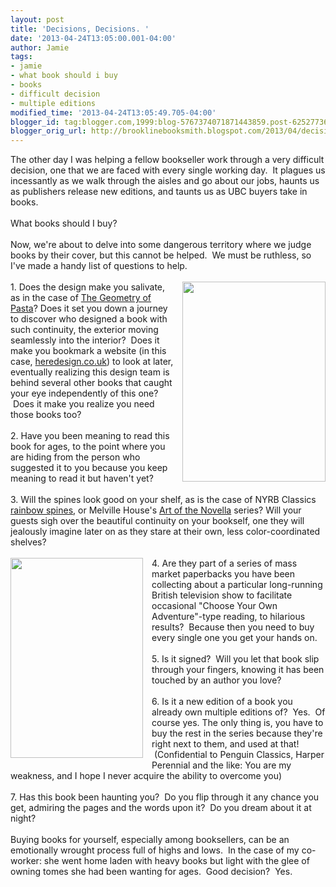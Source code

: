 ```yaml
---
layout: post
title: 'Decisions, Decisions. '
date: '2013-04-24T13:05:00.001-04:00'
author: Jamie
tags:
- jamie
- what book should i buy
- books
- difficult decision
- multiple editions
modified_time: '2013-04-24T13:05:49.705-04:00'
blogger_id: tag:blogger.com,1999:blog-5767374071871443859.post-6252773670416060979
blogger_orig_url: http://brooklinebooksmith.blogspot.com/2013/04/decisions-decisions.html
---
```


The other day I was helping a fellow bookseller work through a very difficult decision, one that we are faced with every single working day. &nbsp;It plagues us incessantly as we walk through the aisles and go about our jobs, haunts us as publishers release new editions, and taunts us as UBC buyers take in books. <br /><br />What books should I buy? <br /><br />Now, we're about to delve into some dangerous territory where we judge books by their cover, but this cannot be helped. &nbsp;We must be ruthless, so I've made a handy list of questions to help.<br /><br /><a href="http://images.indiebound.com/952/744/9781594744952.jpg" imageanchor="1" style="clear: right; float: right; margin-bottom: 1em; margin-left: 1em;"><img border="0" height="320" src="http://images.indiebound.com/952/744/9781594744952.jpg" width="229" /></a>1. Does the design make you salivate, as in the case of <a href="http://www.brooklinebooksmith-shop.com/book/9781594744952" target="_blank">The Geometry of Pasta</a>? Does it set you down a journey to discover who designed a book with such continuity, the exterior moving seamlessly into the interior? &nbsp;Does it make you bookmark a website (in this case,&nbsp;<a href="http://www.heredesign.co.uk/">heredesign.co.uk</a>) to look at later, eventually realizing this design team is behind several other books that caught your eye independently of this one? &nbsp;Does it make you realize you need those books too?<br /><br />2. Have you been meaning to read this book for ages, to the point where you are hiding from the person who suggested it to you because you keep meaning to read it but haven't yet?<br /><br />3. Will the spines look good on your shelf, as is the case of NYRB Classics <a href="http://instagram.com/p/YdbDFSSlrH/" target="_blank">rainbow spines</a>, or Melville House's <a href="http://www.mhpbooks.com/series/the-art-of-the-novella/" target="_blank">Art of the Novella</a> series? Will your guests sigh over the beautiful continuity on your bookself, one they will jealously imagine later on as they stare at their own, less color-coordinated shelves?<br /><br /><a href="http://images.indiebound.com/532/039/9780143039532.jpg" imageanchor="1" style="clear: left; float: left; margin-bottom: 1em; margin-right: 1em;"><img border="0" height="320" src="http://images.indiebound.com/532/039/9780143039532.jpg" width="212" /></a>4. Are they part of a series of mass market paperbacks you have been collecting about a particular long-running British television show to facilitate occasional "Choose Your Own Adventure"-type reading, to hilarious results? &nbsp;Because then you need to buy every single one you get your hands on. <br /><br />5. Is it signed? &nbsp;Will you let that book slip through your fingers, knowing it has been touched by an author you love? <br /><br />6. Is it a new edition of a book you already own multiple editions of? &nbsp;Yes. &nbsp;Of course yes. The only thing is, you have to buy the rest in the series because they're right next to them, and used at that! &nbsp;(Confidential to Penguin Classics, Harper Perennial and the like: You are my weakness, and I hope I never acquire the ability to overcome you)<br /><br />7. Has this book been haunting you? &nbsp;Do you flip through it any chance you get, admiring the pages and the words upon it? &nbsp;Do you dream about it at night?<br /><br />Buying books for yourself, especially among booksellers, can be an emotionally wrought process full of highs and lows. &nbsp;In the case of my co-worker: she went home laden with heavy books but light with the glee of owning tomes she had been wanting for ages. &nbsp;Good decision? &nbsp;Yes.